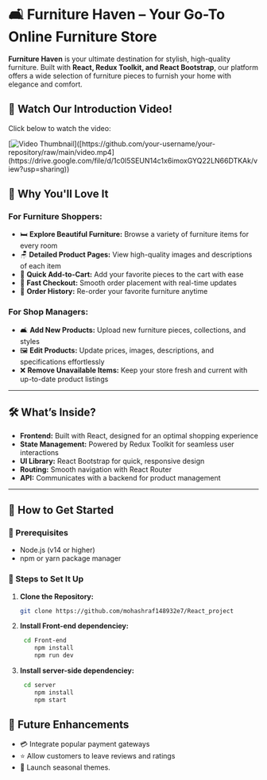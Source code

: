 # 🛋️ **Furniture Haven** – Your Go-To Online Furniture Store

**Furniture Haven** is your ultimate destination for stylish, high-quality furniture. Built with **React, Redux Toolkit, and React Bootstrap**, our platform offers a wide selection of furniture pieces to furnish your home with elegance and comfort.

## 🎥 **Watch Our Introduction Video!**

Click below to watch the video:

[![Video Thumbnail]([https://via.placeholder.com/600x400.png](https://drive.google.com/file/d/1vuoGtEUTGZDYeKwqI89WkBWUldy1kg_z/view?usp=sharing))]([https://github.com/your-username/your-repository/raw/main/video.mp4](https://drive.google.com/file/d/1c0I5SEUN14c1x6imoxGYQ22LN66DTKAk/view?usp=sharing))


## 🎉 **Why You'll Love It**

### For Furniture Shoppers:

- 🛏️ **Explore Beautiful Furniture:** Browse a variety of furniture items for every room
- 🪑 **Detailed Product Pages:** View high-quality images and descriptions of each item
- 🛒 **Quick Add-to-Cart:** Add your favorite pieces to the cart with ease
- 🚚 **Fast Checkout:** Smooth order placement with real-time updates
- 📜 **Order History:** Re-order your favorite furniture anytime

### For Shop Managers:

- 🛋️ **Add New Products:** Upload new furniture pieces, collections, and styles
- 🖼️ **Edit Products:** Update prices, images, descriptions, and specifications effortlessly
- ❌ **Remove Unavailable Items:** Keep your store fresh and current with up-to-date product listings

---

## 🛠️ **What’s Inside?**

- **Frontend:** Built with React, designed for an optimal shopping experience
- **State Management:** Powered by Redux Toolkit for seamless user interactions
- **UI Library:** React Bootstrap for quick, responsive design
- **Routing:** Smooth navigation with React Router
- **API:** Communicates with a backend for product management

---

## 🚀 **How to Get Started**

### 🍦 Prerequisites

- Node.js (v14 or higher)
- npm or yarn package manager

### 🍭 Steps to Set It Up

1. **Clone the Repository:**

   ```bash
   git clone https://github.com/mohashraf148932e7/React_project
   ```

2. **Install Front-end dependenciey:**

   ```bash
    cd Front-end
       npm install
       npm run dev
   ```

3. **Install server-side dependenciey:**

   ```bash
    cd server
       npm install
       npm start
   
   ```

## 🔮 **Future Enhancements**

- 💳 Integrate popular payment gateways
- ⭐ Allow customers to leave reviews and ratings
- 🎨 Launch seasonal themes.

